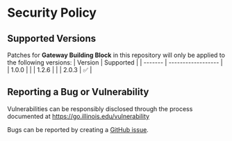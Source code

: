 # Security Policy

## Supported Versions
Patches for **Gateway Building Block** in this repository will only be applied to the following versions:
| Version | Supported          |
| ------- | ------------------ |
| 1.0.0   |                    |
| 1.2.6   |                    |
| 2.0.3   | :white_check_mark: |

## Reporting a Bug or Vulnerability

Vulnerabilities can be responsibly disclosed through the process
 documented at https://go.illinois.edu/vulnerability

Bugs can be reported by creating a [GitHub issue](https://github.com/rokwire/gateway-building-block/issues/new?assignees=&labels=bug&template=bug_report.md&title=%5BBUG%5D+).
